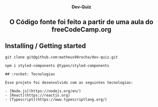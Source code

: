 <h4 align="center">
  Dev-Quiz
</h4>
<h2 align="center">
    O Código fonte foi feito a partir de uma aula do freeCodeCamp.org
</h2>

## Installing / Getting started

```shell
git clone git@github.com:matheus98rocha/dev-quiz.git

npm i styled-components @types/styled-components

## :rocket: Tecnologias

Esse projeto foi desenvolvido com as seguintes tecnologias:

- [Node.js](https://nodejs.org/en/)
- [React](https://reactjs.org)
- [Typescript](https://www.typescriptlang.org/)



